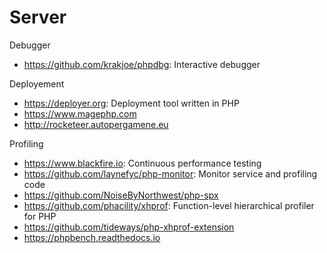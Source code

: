 # Server

Debugger
* https://github.com/krakjoe/phpdbg: Interactive debugger

Deployement
* https://deployer.org: Deployment tool written in PHP
* https://www.magephp.com
* http://rocketeer.autopergamene.eu

Profiling
* https://www.blackfire.io: Continuous performance testing
* https://github.com/laynefyc/php-monitor: Monitor service and profiling code
* https://github.com/NoiseByNorthwest/php-spx
* https://github.com/phacility/xhprof: Function-level hierarchical profiler for PHP
* https://github.com/tideways/php-xhprof-extension
* https://phpbench.readthedocs.io
